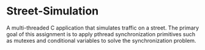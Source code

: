 # Street-Simulation
A multi-threaded C application that simulates traffic on a street. The primary goal of this assignment is to apply pthread synchronization primitives such as mutexes and conditional variables to solve the synchronization problem.
